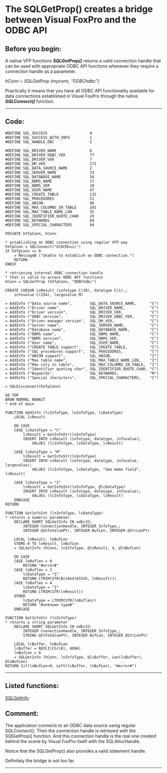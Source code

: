 
# The SQLGetProp() creates a bridge between Visual FoxPro and the ODBC API

## Before you begin:
A native VFP functions ***SQLGetProp()*** returns a valid connection handle that can be used with appropriate ODBC API functions whenever they require a connection handle as a parameter.  

*hConn = SQLGetProp (myconn, "ODBChdbc")*  

Practically it means that you have all ODBC API functionality available for data connections established in Visual FoxPro through the native ***SQLConnect()*** function.  
  
***  


## Code:
```foxpro  
#DEFINE SQL_SUCCESS                   0
#DEFINE SQL_SUCCESS_WITH_INFO         1
#DEFINE SQL_HANDLE_DBC                2

#DEFINE SQL_DRIVER_NAME               6
#DEFINE SQL_DRIVER_ODBC_VER           77
#DEFINE SQL_DRIVER_VER                7
#DEFINE SQL_DM_VER                    171
#DEFINE SQL_DATA_SOURCE_NAME          2
#DEFINE SQL_SERVER_NAME               13
#DEFINE SQL_DATABASE_NAME             16
#DEFINE SQL_DBMS_NAME                 17
#DEFINE SQL_DBMS_VER                  18
#DEFINE SQL_USER_NAME                 47
#DEFINE SQL_CREATE_TABLE              132
#DEFINE SQL_PROCEDURES                21
#DEFINE SQL_UNION                     96
#DEFINE SQL_MAX_COLUMNS_IN_TABLE      101
#DEFINE SQL_MAX_TABLE_NAME_LEN        35
#DEFINE SQL_IDENTIFIER_QUOTE_CHAR     29
#DEFINE SQL_KEYWORDS                  89
#DEFINE SQL_SPECIAL_CHARACTERS        94

PRIVATE hVfpConn, hConn

* establishing an ODBC connection using regular VFP way
hVfpConn = SQLConnect("ECDCMusic")
IF hVfpConn <= 0
	= MessageB ("Unable to establish an ODBC connection.")
	RETURN
ENDIF

* retrieving internal ODBC connection handle
* that is valid to access ODBC API functions
hConn = SQLGetProp (hVfpConn, "ODBChdbc")

CREATE CURSOR csResult (infotype C(30), datatype C(1),;
	infovalue C(254), largevalue M)

= AddInfo ("Data source name",        SQL_DATA_SOURCE_NAME,      "C")
= AddInfo ("Driver name",             SQL_DRIVER_NAME,           "C")
= AddInfo ("Driver version",          SQL_DRIVER_VER,            "C")
= AddInfo ("ODBC version",            SQL_DRIVER_ODBC_VER,       "C")
= AddInfo ("Driver manager version",  SQL_DM_VER,                "C")
= AddInfo ("Server name",             SQL_SERVER_NAME,           "C")
= AddInfo ("Database name",           SQL_DATABASE_NAME,         "C")
= AddInfo ("DBMS name",               SQL_DBMS_NAME,             "C")
= AddInfo ("DBMS version",            SQL_DBMS_VER,              "C")
= AddInfo ("User name",               SQL_USER_NAME,             "C")
= AddInfo ("CREATE TABLE support",    SQL_CREATE_TABLE,          "I")
= AddInfo ("SQL procedures support",  SQL_PROCEDURES,            "C")
= AddInfo ("UNION support",           SQL_UNION,                 "I")
= AddInfo ("Max table name",          SQL_MAX_TABLE_NAME_LEN,    "I")
= AddInfo ("Max cols in table",       SQL_MAX_COLUMNS_IN_TABLE,  "I")
= AddInfo ("Identifier quoting char", SQL_IDENTIFIER_QUOTE_CHAR, "C")
= AddInfo ("Keywords",                SQL_KEYWORDS,              "M")
= AddInfo ("Special characters",      SQL_SPECIAL_CHARACTERS,    "C")

= SQLDisconnect(hVfpConn)

GO TOP
BROW NORMAL NOWAIT
* end of main

FUNCTION AddInfo (lcInfoType, lnInfoType, lcDataType)
	LOCAL lcResult

	DO CASE
	CASE lcDataType = "C"
		lcResult = GetInfoStr(lnInfoType)
		INSERT INTO csResult (infotype, datatype, infovalue);
			VALUES (lcInfoType, lcDataType, lcResult)

	CASE lcDataType = "M"
		lcResult = GetInfoStr(lnInfoType)
		INSERT INTO csResult (infotype, datatype, infovalue, largevalue);
			VALUES (lcInfoType, lcDataType, "See memo field", lcResult)

	CASE lcDataType = "I"
		lcResult = GetInfoInt(lnInfoType, @lcDataType)
		INSERT INTO csResult (infotype, datatype, infovalue);
			VALUES (lcInfoType, lcDataType, lcResult)
	ENDCASE
RETURN

FUNCTION GetInfoInt (lnInfoType, lcDataType)
* returns a numeric parameter
	DECLARE SHORT SQLGetInfo IN odbc32;
		INTEGER ConnectionHandle, INTEGER InfoType,;
		INTEGER @InfoValuePtr, INTEGER BufLen, INTEGER @StrLenPtr

	LOCAL lnResult, lnBufLen
	STORE 0 TO lnResult, lnBufLen
	= SQLGetInfo (hConn, lnInfoType, @lnResult, 4, @lnBufLen)

	DO CASE
	CASE lnBuflen = 0
		RETURN "#error#"
	CASE lnBuflen = 2
		lcDataType = "S"
		RETURN LTRIM(STR(BitAnd(65535, lnResult)))
	CASE lnBuflen = 4
		lcDataType = "I"
		RETURN LTRIM(STR(lnResult))
	OTHER
		lcDataType = LTRIM(STR(lnBuflen))
		RETURN "#unknown type#"
	ENDCASE

FUNCTION GetInfoStr (lnInfoType)
* returns a string parameter
	DECLARE SHORT SQLGetInfo IN odbc32;
		INTEGER ConnectionHandle, INTEGER InfoType,;
		STRING @InfoValuePtr, INTEGER BufLen, INTEGER @StrLenPtr

	LOCAL lcBuffer, lnBufLen
	lcBuffer = REPLI(Chr(0), 4096)
	lnBufLen = 0
	= SQLGetInfo (hConn, lnInfoType, @lcBuffer, Len(lcBuffer), @lnBufLen)
RETURN Iif(lnBufLen>0, Left(lcBuffer, lnBufLen), "#error#")  
```  
***  


## Listed functions:
[SQLGetInfo](../libraries/odbc32/SQLGetInfo.md)  

## Comment:
The application connects to an ODBC data source using regular SQLConnect(). Then the connection handle is retrieved with the SQlGetProp() function. And this connection handle is the real one created behind the scene by Visual FoxPro itself with the SQLAllocHandle.  
  
Notice that the SQLGetProp() also provides a valid statement handle.  
  
Definitely the bridge is not too far.  
  
***  

